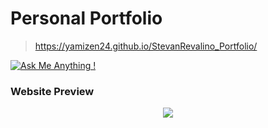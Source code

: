 # Personal Portfolio

> https://yamizen24.github.io/StevanRevalino_Portfolio/

[![Ask Me Anything !](https://img.shields.io/badge/ask%20me-linkedin-1abc9c.svg)](https://www.linkedin.com/in/stevan-revalino/)


### Website Preview
<p align="center"> 
  <kbd>
    <a href="[https://varadbhogayata.github.io](https://yamizen24.github.io/StevanRevalino_Portfolio/)" target="_blank"><img src="examples/preview.gif">
  </a>
  </kbd>
</p>
